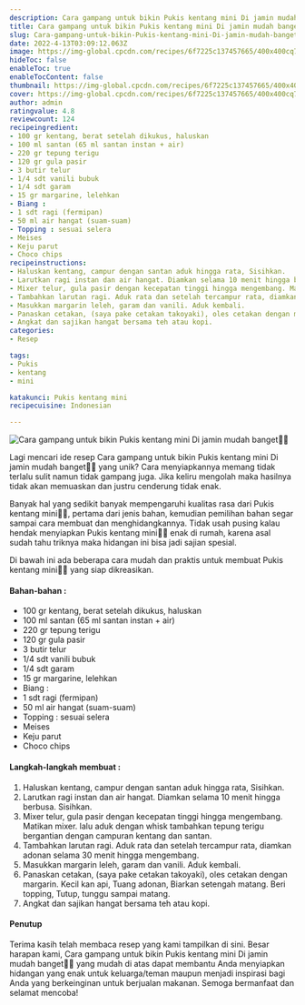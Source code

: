 ```yaml
---
description: Cara gampang untuk bikin Pukis kentang mini Di jamin mudah banget"
title: Cara gampang untuk bikin Pukis kentang mini Di jamin mudah banget
slug: Cara-gampang-untuk-bikin-Pukis-kentang-mini-Di-jamin-mudah-banget
date: 2022-4-13T03:09:12.063Z
image: https://img-global.cpcdn.com/recipes/6f7225c137457665/400x400cq70/photo.jpg
hideToc: false
enableToc: true
enableTocContent: false
thumbnail: https://img-global.cpcdn.com/recipes/6f7225c137457665/400x400cq70/photo.jpg
cover: https://img-global.cpcdn.com/recipes/6f7225c137457665/400x400cq70/photo.jpg
author: admin
ratingvalue: 4.8
reviewcount: 124
recipeingredient:
- 100 gr kentang, berat setelah dikukus, haluskan
- 100 ml santan (65 ml santan instan + air)
- 220 gr tepung terigu
- 120 gr gula pasir
- 3 butir telur
- 1/4 sdt vanili bubuk
- 1/4 sdt garam
- 15 gr margarine, lelehkan
- Biang :
- 1 sdt ragi (fermipan)
- 50 ml air hangat (suam-suam)
- Topping : sesuai selera
- Meises
- Keju parut
- Choco chips
recipeinstructions:
- Haluskan kentang, campur dengan santan aduk hingga rata, Sisihkan.
- Larutkan ragi instan dan air hangat. Diamkan selama 10 menit hingga berbusa. Sisihkan.
- Mixer telur, gula pasir dengan kecepatan tinggi hingga mengembang. Matikan mixer. lalu aduk dengan whisk tambahkan tepung terigu bergantian dengan campuran kentang dan santan.
- Tambahkan larutan ragi. Aduk rata dan setelah tercampur rata, diamkan adonan selama 30 menit hingga mengembang.
- Masukkan margarin leleh, garam dan vanili. Aduk kembali.
- Panaskan cetakan, (saya pake cetakan takoyaki), oles cetakan dengan margarin. Kecil kan api, Tuang adonan, Biarkan setengah matang. Beri topping, Tutup, tunggu sampai matang.
- Angkat dan sajikan hangat bersama teh atau kopi.
categories:
- Resep

tags:
- Pukis
- kentang
- mini

katakunci: Pukis kentang mini
recipecuisine: Indonesian

---
```


![Cara gampang untuk bikin Pukis kentang mini Di jamin mudah banget👩‍🍳](https://img-global.cpcdn.com/recipes/6f7225c137457665/400x400cq70/photo.jpg)

Lagi mencari ide resep Cara gampang untuk bikin Pukis kentang mini Di jamin mudah banget👩‍🍳 yang unik? Cara menyiapkannya memang tidak terlalu sulit namun tidak gampang juga. Jika keliru mengolah maka hasilnya tidak akan memuaskan dan justru cenderung tidak enak.

Banyak hal yang sedikit banyak mempengaruhi kualitas rasa dari Pukis kentang mini👩‍🍳, pertama dari jenis bahan, kemudian pemilihan bahan segar sampai cara membuat dan menghidangkannya. Tidak usah pusing kalau hendak menyiapkan Pukis kentang mini👩‍🍳 enak di rumah, karena asal sudah tahu triknya maka hidangan ini bisa jadi sajian spesial.

Di bawah ini ada beberapa cara mudah dan praktis untuk membuat Pukis kentang mini👩‍🍳 yang siap dikreasikan.

<!--inarticleads1-->

#### Bahan-bahan :

- 100 gr kentang, berat setelah dikukus, haluskan
- 100 ml santan (65 ml santan instan + air)
- 220 gr tepung terigu
- 120 gr gula pasir
- 3 butir telur
- 1/4 sdt vanili bubuk
- 1/4 sdt garam
- 15 gr margarine, lelehkan
- Biang :
- 1 sdt ragi (fermipan)
- 50 ml air hangat (suam-suam)
- Topping : sesuai selera
- Meises
- Keju parut
- Choco chips

<!--inarticleads2-->

#### Langkah-langkah membuat :

1. Haluskan kentang, campur dengan santan aduk hingga rata, Sisihkan.
1. Larutkan ragi instan dan air hangat. Diamkan selama 10 menit hingga berbusa. Sisihkan.
1. Mixer telur, gula pasir dengan kecepatan tinggi hingga mengembang. Matikan mixer. lalu aduk dengan whisk tambahkan tepung terigu bergantian dengan campuran kentang dan santan.
1. Tambahkan larutan ragi. Aduk rata dan setelah tercampur rata, diamkan adonan selama 30 menit hingga mengembang.
1. Masukkan margarin leleh, garam dan vanili. Aduk kembali.
1. Panaskan cetakan, (saya pake cetakan takoyaki), oles cetakan dengan margarin. Kecil kan api, Tuang adonan, Biarkan setengah matang. Beri topping, Tutup, tunggu sampai matang.
1. Angkat dan sajikan hangat bersama teh atau kopi.

#### Penutup

Terima kasih telah membaca resep yang kami tampilkan di sini. Besar harapan kami, Cara gampang untuk bikin Pukis kentang mini Di jamin mudah banget👩‍🍳 yang mudah di atas dapat membantu Anda menyiapkan hidangan yang enak untuk keluarga/teman maupun menjadi inspirasi bagi Anda yang berkeinginan untuk berjualan makanan. Semoga bermanfaat dan selamat mencoba!